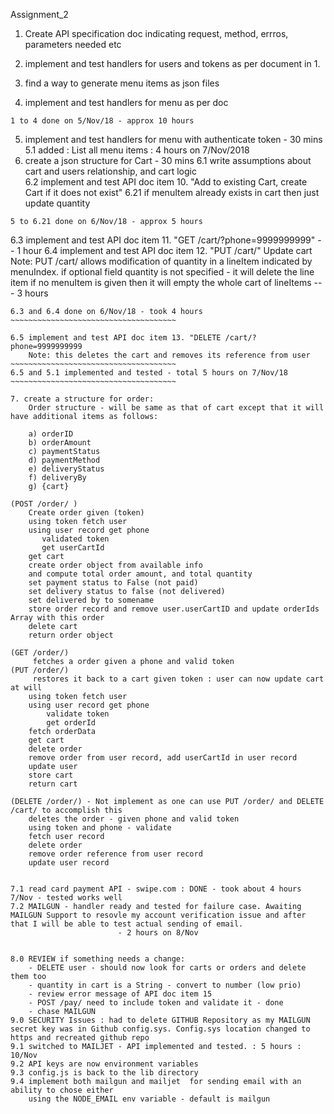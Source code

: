 Assignment_2

1. Create API specification doc indicating request, method, errros, parameters needed etc
2. implement and test handlers for  users and tokens as per document in 1.

3. find a way to generate menu items as json files

4. implement and test  handlers for menu as per doc
~~~~~~~~~~~~~~~~~~~~~~~~~~~~~~~~~~~~~~~~~
1 to 4 done on 5/Nov/18 - approx 10 hours
~~~~~~~~~~~~~~~~~~~~~~~~~~~~~~~~~~~~~~~~~

5. implement and test handlers for menu with authenticate token - 30 mins
5.1 added : List all menu items : 4 hours on 7/Nov/2018
6. create a json structure for Cart - 30 mins
6.1 write assumptions about cart and users relationship, and cart logic 	
6.2 implement and test API doc item 10. "Add to existing Cart, create Cart if it does not exist"
6.21 if menuItem already exists in cart then just update quantity 
~~~~~~~~~~~~~~~~~~~~~~~~~~~~~~~~~~~~~~~~
5 to 6.21 done on 6/Nov/18 - approx 5 hours
~~~~~~~~~~~~~~~~~~~~~~~~~~~~~~~~~~~~~~~~

6.3 implement and test API doc item 11. "GET /cart/?phone=9999999999"
	-- 1 hour
6.4 implement and test API doc item 12. "PUT /cart/" Update cart
    Note: PUT /cart/ allows modification of quantity in a lineItem indicated by menuIndex. if optional field          quantity is not specified - it will delete the line item
          if no menuItem is given then it will empty the whole cart
          of lineItems
	--- 3 hours
~~~~~~~~~~~~~~~~~~~~~~~~~~~~~~~~~~~~~~
6.3 and 6.4 done on 6/Nov/18 - took 4 hours
~~~~~~~~~~~~~~~~~~~~~~~~~~~~~~~~~~~~~

6.5 implement and test API doc item 13. "DELETE /cart/?phone=9999999999
	Note: this deletes the cart and removes its reference from user
~~~~~~~~~~~~~~~~~~~~~~~~~~~~~~~~~~~~~
6.5 and 5.1 implemented and tested - total 5 hours on 7/Nov/18
~~~~~~~~~~~~~~~~~~~~~~~~~~~~~~~~~~~~~
	
7. create a structure for order:
	Order structure - will be same as that of cart except that it will have additional items as follows:

	a) orderID
	b) orderAmount 
	c) paymentStatus
	d) paymentMethod
	e) deliveryStatus
	f) deliveryBy
	g) {cart}

(POST /order/ )
	Create order given (token)
	using token fetch user
	using user record get phone 
	   validated token
	   get userCartId
	get cart
	create order object from available info 
	and compute total order amount, and total quantity
	set payment status to False (not paid)
	set delivery status to false (not delivered)
	set delivered by to somename
	store order record and remove user.userCartID and update orderIds Array with this order
	delete cart
	return order object

(GET /order/)
	 fetches a order given a phone and valid token
(PUT /order/)
	 restores it back to a cart given token : user can now update cart at will
	using token fetch user
	using user record get phone
		validate token
		get orderId
	fetch orderData
	get cart
	delete order
	remove order from user record, add userCartId in user record
	update user
	store cart
	return cart
	
(DELETE /order/) - Not implement as one can use PUT /order/ and DELETE /cart/ to accomplish this
	deletes the order - given phone and valid token
	using token and phone - validate
	fetch user record
	delete order
	remove order reference from user record
	update user record
	

7.1 read card payment API - swipe.com : DONE - took about 4 hours 7/Nov - tested works well
7.2 MAILGUN - handler ready and tested for failure case. Awaiting MAILGUN Support to resovle my account verification issue and after that I will be able to test actual sending of email.
						- 2 hours on 8/Nov


8.0 REVIEW if something needs a change:
	- DELETE user - should now look for carts or orders and delete them too
	- quantity in cart is a String - convert to number (low prio)
	- review error message of API doc item 15
	- POST /pay/ need to include token and validate it - done
	- chase MAILGUN
9.0 SECURITY Issues : had to delete GITHUB Repository as my MAILGUN secret key was in Github config.sys. Config.sys location changed to https and recreated github repo
9.1 switched to MAILJET - API implemented and tested. : 5 hours : 10/Nov
9.2 API keys are now environment variables
9.3 config.js is back to the lib directory
9.4 implement both mailgun and mailjet  for sending email with an ability to chose either
    using the NODE_EMAIL env variable - default is mailgun



